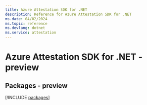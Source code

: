 ```yaml
---
title: Azure Attestation SDK for .NET
description: Reference for Azure Attestation SDK for .NET
ms.date: 04/02/2024
ms.topic: reference
ms.devlang: dotnet
ms.service: attestation
---
```

# Azure Attestation SDK for .NET - preview
## Packages - preview
[!INCLUDE [packages](attestation-index.md)]